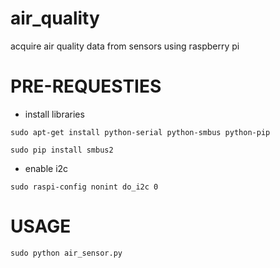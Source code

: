 # air_quality
acquire air quality data from sensors using raspberry pi

# PRE-REQUESTIES
- install libraries
```
sudo apt-get install python-serial python-smbus python-pip
```
```
sudo pip install smbus2
```
- enable i2c
```
sudo raspi-config nonint do_i2c 0
```

# USAGE
```
sudo python air_sensor.py 
```
